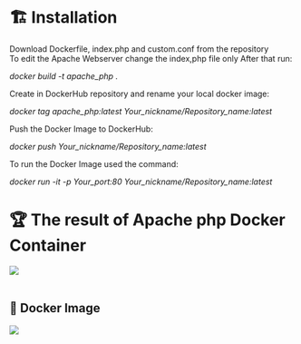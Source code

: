 # 🏗️ Installation
Download Dockerfile, index.php and custom.conf from the repository<br>
To edit the Apache Webserver change the index,php file only
After that run:<br>

*docker build -t apache_php .*

Create in DockerHub repository and rename your local docker image:

*docker tag apache_php:latest Your_nickname/Repository_name:latest*

Push the Docker Image to DockerHub:

*docker push Your_nickname/Repository_name:latest*

To run the Docker Image used the command:

*docker run -it -p Your_port:80 Your_nickname/Repository_name:latest*
# 🏆 The result of Apache php Docker Container
<img src="https://github.com/MatveyGuralskiy/Docker-Kubernetes/blob/main/Screens/Apache_php/Result.png?raw=true"/>
<br>
<br>

## 🐋 Docker Image 
<img src="https://github.com/MatveyGuralskiy/Docker-Kubernetes/blob/main/Screens/Apache_php/Docker_Image.png?raw=true"/>
